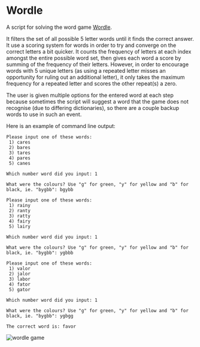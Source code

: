 # Wordle
A script for solving the word game [Wordle](https://www.powerlanguage.co.uk/wordle/). 

It filters the set of all possible 5 letter words until it finds the correct answer. It use a scoring system for words in order to try and converge on the correct letters a bit quicker. It counts the frequency of letters at each index amongst the entire possible word set, then gives each word a score by summing of the frequency of their letters. However, in order to encourage words with 5 unique letters (as using a repeated letter misses an opportunity for ruling out an additional letter), it only takes the maximum frequency for a repeated letter and scores the other repeat(s) a zero. 

The user is given multiple options for the entered word at each step because sometimes the script will suggest a word that the game does not recognise (due to differing dictionaries), so there are a couple backup words to use in such an event.

Here is an example of command line output: 
```
Please input one of these words:
 1) cares
 2) bares
 3) tares
 4) pares
 5) canes

Which number word did you input: 1

What were the colours? Use "g" for green, "y" for yellow and "b" for black, ie. "bygbb": bgybb

Please input one of these words:
 1) rainy
 2) ranty
 3) ratty
 4) fairy
 5) lairy

Which number word did you input: 1

What were the colours? Use "g" for green, "y" for yellow and "b" for black, ie. "bygbb": ygbbb

Please input one of these words:
 1) valor
 2) jalor
 3) labor
 4) fator
 5) gator

Which number word did you input: 1

What were the colours? Use "g" for green, "y" for yellow and "b" for black, ie. "bygbb": ygbgg

The correct word is: favor
```
![wordle game](https://raw.githubusercontent.com/gavin-lb/gavin-lb/main/wordle.png)
